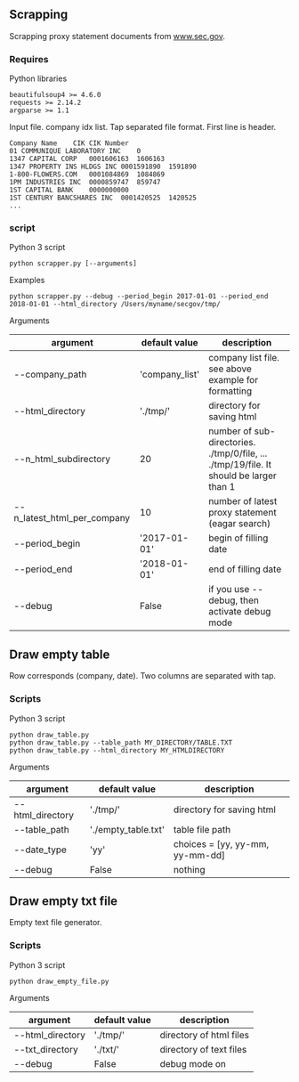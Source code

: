 ## Scrapping

Scrapping proxy statement documents from www.sec.gov.

### Requires

Python libraries

	beautifulsoup4 >= 4.6.0
	requests >= 2.14.2
	argparse >= 1.1

Input file. company idx list. Tap separated file format. First line is header. 

	Company Name	CIK	CIK Number
	01 COMMUNIQUE LABORATORY INC	0	
	1347 CAPITAL CORP	0001606163	1606163
	1347 PROPERTY INS HLDGS INC	0001591890	1591890
	1-800-FLOWERS.COM	0001084869	1084869
	1PM INDUSTRIES INC	0000859747	859747
	1ST CAPITAL BANK	0000000000	
	1ST CENTURY BANCSHARES INC	0001420525	1420525
	...

### script

Python 3 script

	python scrapper.py [--arguments]

Examples

	python scrapper.py --debug --period_begin 2017-01-01 --period_end 2018-01-01 --html_directory /Users/myname/secgov/tmp/

Arguments

| argument | default value | description |
| --- | --- | --- |
| --company_path | 'company_list' | company list file. see above example for formatting |
| --html_directory | './tmp/' | directory for saving html |
| --n_html_subdirectory | 20 | number of sub-directories. ./tmp/0/file, ... ./tmp/19/file. It should be larger than 1|
| --n_latest_html_per_company | 10 | number of latest proxy statement (eagar search) |
| --period_begin | '2017-01-01' | begin of filling date |
| --period_end | '2018-01-01' | end of filling date |
| --debug | False | if you use --debug, then activate debug mode |


## Draw empty table

Row corresponds (company, date). Two columns are separated with tap.

### Scripts

Python 3 script

	python draw_table.py
	python draw_table.py --table_path MY_DIRECTORY/TABLE.TXT
	python draw_table.py --html_directory MY_HTMLDIRECTORY

Arguments

| argument | default value | description |
| --- | --- | --- |
| --html_directory | './tmp/' | directory for saving html |
| --table_path | './empty_table.txt' | table file path |
| --date_type | 'yy' | choices = [yy, yy-mm, yy-mm-dd] |
| --debug | False | nothing |


## Draw empty txt file

Empty text file generator.

### Scripts

Python 3 script

	python draw_empty_file.py

Arguments

| argument | default value | description |
| --- | --- | --- |
| --html_directory | './tmp/' | directory of html files |
| --txt_directory | './txt/' | directory of text files |
| --debug | False | debug mode on |
